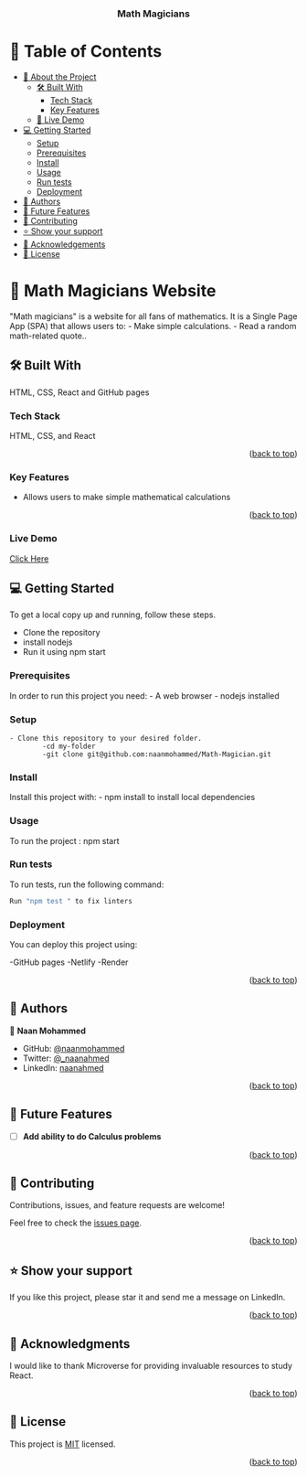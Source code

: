 <a name="readme-top"></a>

<div align="center">
  <h3><b>Math Magicians</b></h3>
</div>

<!-- TABLE OF CONTENTS -->

# 📗 Table of Contents

- [📖 About the Project](#about-project)
  - [🛠 Built With](#built-with)
    - [Tech Stack](#tech-stack)
    - [Key Features](#key-features)
  - [🚀 Live Demo](#live-demo)
- [💻 Getting Started](#getting-started)
  - [Setup](#setup)
  - [Prerequisites](#prerequisites)
  - [Install](#install)
  - [Usage](#usage)
   - [Run tests](#run-tests)
  - [Deployment](#deployment)
- [👥 Authors](#authors)
- [🔭 Future Features](#future-features)
- [🤝 Contributing](#contributing)
- [⭐️ Show your support](#support)
- [🙏 Acknowledgements](#acknowledgements)
- [📝 License](#license)

<!-- PROJECT DESCRIPTION -->

# 📖 Math Magicians Website <a name="about-project"></a>

"Math magicians" is a website for all fans of mathematics. It is a Single Page App (SPA) that allows users to:
    - Make simple calculations.
    - Read a random math-related quote..

## 🛠 Built With <a name="built-with"></a> 
HTML, CSS, React and GitHub pages

### Tech Stack <a name="tech-stack"></a> 
HTML, CSS, and React

<p align="right">(<a href="#readme-top">back to top</a>)</p>
<!-- Features -->

### Key Features <a name="key-features"></a>

- Allows users to make simple mathematical calculations

<p align="right">(<a href="#readme-top">back to top</a>)</p>

### Live Demo
[Click Here](https://naans-calculator.onrender.com/)

<!-- GETTING STARTED -->

## 💻 Getting Started <a name="getting-started"></a>

To get a local copy up and running, follow these steps.
  - Clone the repository
  - install nodejs 
  - Run it using npm start

### Prerequisites

In order to run this project you need:
    - A web browser
    - nodejs installed

### Setup

    - Clone this repository to your desired folder.
            -cd my-folder
            -git clone git@github.com:naanmohammed/Math-Magician.git

### Install

Install this project with:
    - npm install to install local dependencies

### Usage

To run the project :
    npm start

### Run tests

To run tests, run the following command:

```sh
Run "npm test " to fix linters 
```


### Deployment

You can deploy this project using:

  -GitHub pages
  -Netlify
  -Render


<p align="right">(<a href="#readme-top">back to top</a>)</p>
  
<!-- AUTHORS -->

## 👥 Authors <a name="authors"></a>

👤 **Naan Mohammed**

- GitHub: [@naanmohammed](https://github.com/naanmohammed)
- Twitter: [@_naanahmed](https://twitter.com/_naanahmed_)
- LinkedIn: [naanahmed](https://linkedin.com/in/naanahmed)

<p align="right">(<a href="#readme-top">back to top</a>)</p>

<!-- FUTURE FEATURES -->

## 🔭 Future Features <a name="future-features"></a>

- [ ] **Add ability to do Calculus problems**


<p align="right">(<a href="#readme-top">back to top</a>)</p>

<!-- CONTRIBUTING -->

## 🤝 Contributing <a name="contributing"></a>

Contributions, issues, and feature requests are welcome!

Feel free to check the [issues page](https://github.com/naanmohammed/Math-Magician/issues).

<p align="right">(<a href="#readme-top">back to top</a>)</p>

<!-- SUPPORT -->

## ⭐️ Show your support <a name="support"></a>

If you like this project, please star it and send me a message on LinkedIn.

<p align="right">(<a href="#readme-top">back to top</a>)</p>

<!-- ACKNOWLEDGEMENTS -->

## 🙏 Acknowledgments <a name="acknowledgements"></a>

I would like to thank Microverse for providing invaluable resources to study React.

<p align="right">(<a href="#readme-top">back to top</a>)</p>


<!-- LICENSE -->

## 📝 License <a name="license"></a>

This project is [MIT](./LICENSE) licensed.


<p align="right">(<a href="#readme-top">back to top</a>)</p>
